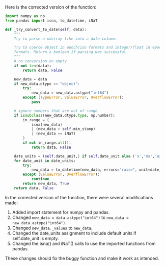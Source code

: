 Here is the corrected version of the function:

```python
import numpy as np
from pandas import isna, to_datetime, iNaT

def _try_convert_to_date(self, data):
    """
    Try to parse a ndarray like into a date column.

    Try to coerce object in epoch/iso formats and integer/float in epoch
    formats. Return a boolean if parsing was successful.
    """
    # no conversion on empty
    if not len(data):
        return data, False

    new_data = data
    if new_data.dtype == "object":
        try:
            new_data = new_data.astype("int64")
        except (TypeError, ValueError, OverflowError):
            pass

    # ignore numbers that are out of range
    if issubclass(new_data.dtype.type, np.number):
        in_range = (
            isna(new_data)
            | (new_data > self.min_stamp)
            | (new_data == iNaT)
        )
        if not in_range.all():
            return data, False

    date_units = (self.date_unit,) if self.date_unit else ('s','ms','us','ns')
    for date_unit in date_units:
        try:
            new_data = to_datetime(new_data, errors="raise", unit=date_unit)
        except (ValueError, OverflowError):
            continue
        return new_data, True
    return data, False
```
In the corrected version of the function, there were several modifications made:

1. Added import statement for numpy and pandas.
2. Changed `new_data = data.astype("int64")` to `new_data = new_data.astype("int64")`.
3. Changed `new_data._values` to `new_data`.
4. Changed the date_units assignment to include default units if self.date_unit is empty.
5. Changed the isna() and iNaT() calls to use the imported functions from pandas.

These changes should fix the buggy function and make it work as intended.
